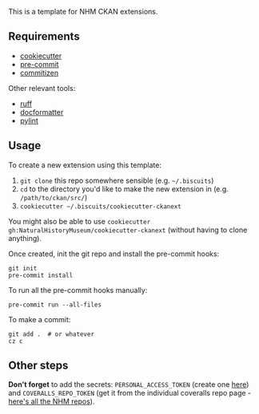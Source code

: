 This is a template for NHM CKAN extensions.

## Requirements
- [cookiecutter](https://cookiecutter.io)
- [pre-commit](https://pre-commit.com)
- [commitizen](https://commitizen-tools.github.io/commitizen)

Other relevant tools:
- [ruff](https://docs.astral.sh/ruff)
- [docformatter](https://docformatter.readthedocs.io)
- [pylint](https://pylint.pycqa.org)

## Usage
To create a new extension using this template:

1. `git clone` this repo somewhere sensible (e.g. `~/.biscuits`)
2. `cd` to the directory you'd like to make the new extension in (e.g. `/path/to/ckan/src/`)
3. `cookiecutter ~/.biscuits/cookiecutter-ckanext`

You might also be able to use `cookiecutter gh:NaturalHistoryMuseum/cookiecutter-ckanext` (without having to clone anything).

Once created, init the git repo and install the pre-commit hooks:
```shell
git init
pre-commit install
```

To run all the pre-commit hooks manually:
```shell
pre-commit run --all-files
```

To make a commit:
```shell
git add .  # or whatever
cz c
```

## Other steps

**Don't forget** to add the secrets: `PERSONAL_ACCESS_TOKEN` (create one [here](https://github.com/settings/tokens?type=beta)) and `COVERALLS_REPO_TOKEN` (get it from the individual coveralls repo page - [here's all the NHM repos](https://coveralls.io/github/NaturalHistoryMuseum)).
